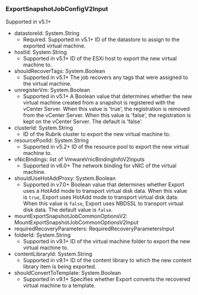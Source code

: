 ### ExportSnapshotJobConfigV2Input
Supported in v5.1+

- datastoreId: System.String
  - Required. Supported in v5.1+
ID of the datastore to assign to the exported virtual machine.
- hostId: System.String
  - Supported in v5.1+
ID of the ESXi host to export the new virtual machine to.
- shouldRecoverTags: System.Boolean
  - Supported in v5.1+
The job recovers any tags that were assigned to the virtual machine.
- unregisterVm: System.Boolean
  - Supported in v5.1+
A Boolean value that determines whether the new virtual machine created from a snapshot is registered with the vCenter Server. When this value is 'true', the registration is removed from the vCenter Server. When this value is 'false', the registration is kept on the vCenter Server. The default is 'false'.
- clusterId: System.String
  - ID of the Rubrik cluster to export the new virtual machine to.
- resourcePoolId: System.String
  - Supported in v5.2+
ID of the resource pool to export the new virtual machine to.
- vNicBindings: list of VmwareVnicBindingInfoV2Inputs
  - Supported in v6.0+
The network binding for vNIC of the virtual machine.
- shouldUseHotAddProxy: System.Boolean
  - Supported in v7.0+
Boolean value that determines whether Export uses a HotAdd mode to transport virtual disk data. When this value is `true`, Export uses HotAdd mode to transport virtual disk data. When this value is `false`, Export uses NBDSSL to transport virtual disk data. The default value is `false`.
- mountExportSnapshotJobCommonOptionsV2: MountExportSnapshotJobCommonOptionsV2Input
- requiredRecoveryParameters: RequiredRecoveryParametersInput
- folderId: System.String
  - Supported in v9.1+
ID of the virtual machine folder to export the new virtual machine to.
- contentLibraryId: System.String
  - Supported in v9.1+
ID of the content library to which the new content library item is being exported.
- shouldConvertToTemplate: System.Boolean
  - Supported in v9.1+
Specifies whether Export converts the recovered virtual machine to a template.

